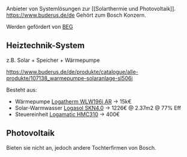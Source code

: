 Anbieter von Systemlösungen zur [[Solarthermie und Photovoltaik]].
https://www.buderus.de/de
Gehört zum Bosch Konzern.

Werden gefördert von [BEG](https://www.buderus.de/de/beg)

## Heiztechnik-System
z.B. Solar + Speicher + Wärmepumpe

https://www.buderus.de/de/produkte/catalogue/alle-produkte/107138_warmepumpe-solaranlage-sl506i

Besteht aus:

* Wärmepumpe [Logatherm WLW196i AR](https://www.buderus.de/de/produkte/catalogue/alle-produkte/102589_logatherm-wlw196i-ar) -> 15k€
* Solar-Warmwasser [Logasol SKN4.0](https://www.buderus.de/de/produkte/catalogue/alle-produkte/6683_logasol-skn40) -> 1226€ @ 2.37m2 @ 77% Eff
* Steuereinheit [Logamatic HMC310](https://www.buderus.de/de/produkte/catalogue/alle-produkte/7387_logamatic-hmc310) -> 400€


## Photovoltaik
Bieten sie nicht an, jedoch andere Tochterfirmen von Bosch.